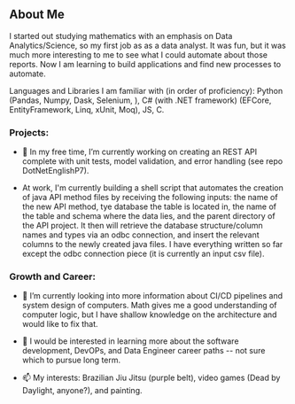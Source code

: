 ## About Me

<!--
**kgsimcic/kgsimcic** is a ✨ _special_ ✨ repository because its `README.md` (this file) appears on your GitHub profile.

- 🤔 I’m looking for help with 
-->

I started out studying mathematics with an emphasis on Data Analytics/Science, so my first job as as a data analyst. It was fun, but it was much more interesting to me to see what I could automate about those reports. Now I am learning to build applications and find new processes to automate.

Languages and Libraries I am familiar with (in order of proficiency): Python (Pandas, Numpy, Dask, Selenium, ), C# (with .NET framework) (EFCore, EntityFramework, Linq, xUnit, Moq), JS, C.

### Projects:
- 🔭 In my free time, I’m currently working on creating an REST API complete with unit tests, model validation, and error handling (see repo DotNetEnglishP7). 

- At work, I'm currently building a shell script that automates the creation of java API method files by receiving the following inputs: the name of the new API method, tye database the table is located in, the name of the table and schema where the data lies, and the parent directory of the API project. 
It then will retrieve the database structure/column names and types via an odbc connection, and insert the relevant columns to the newly created java files. I have everything written so far except the odbc connection piece (it is currently an input csv file).

### Growth and Career:
- 🌱 I’m currently looking into more information about CI/CD pipelines and system design of computers. Math gives me a good understanding of computer logic, but I have shallow knowledge on the architecture and would like to fix that.

- 👯 I would be interested in learning more about the software development, DevOPs, and Data Engineer career paths -- not sure which to pursue long term.

- 📫 My interests: Brazilian Jiu Jitsu (purple belt), video games (Dead by Daylight, anyone?), and painting.
